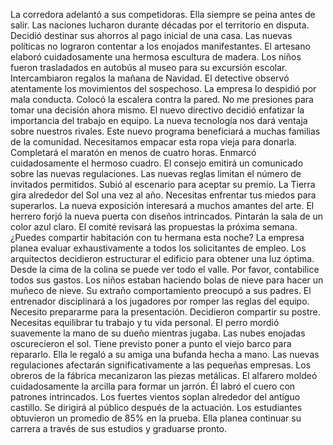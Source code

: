 La corredora adelantó a sus competidoras.
Ella siempre se peina antes de salir.
Las naciones lucharon durante décadas por el territorio en disputa.
Decidió destinar sus ahorros al pago inicial de una casa.
Las nuevas políticas no lograron contentar a los enojados manifestantes.
El artesano elaboró cuidadosamente una hermosa escultura de madera.
Los niños fueron trasladados en autobús al museo para su excursión escolar.
Intercambiaron regalos la mañana de Navidad.
El detective observó atentamente los movimientos del sospechoso.
La empresa lo despidió por mala conducta.
Colocó la escalera contra la pared.
No me presiones para tomar una decisión ahora mismo.
El nuevo directivo decidió enfatizar la importancia del trabajo en equipo.
La nueva tecnología nos dará ventaja sobre nuestros rivales.
Este nuevo programa beneficiará a muchas familias de la comunidad.
Necesitamos empacar esta ropa vieja para donarla.
Completará el maratón en menos de cuatro horas.
Enmarcó cuidadosamente el hermoso cuadro.
El consejo emitirá un comunicado sobre las nuevas regulaciones.
Las nuevas reglas limitan el número de invitados permitidos.
Subió al escenario para aceptar su premio.
La Tierra gira alrededor del Sol una vez al año.
Necesitas enfrentar tus miedos para superarlos.
La nueva exposición interesará a muchos amantes del arte.
El herrero forjó la nueva puerta con diseños intrincados.
Pintarán la sala de un color azul claro.
El comité revisará las propuestas la próxima semana.
¿Puedes compartir habitación con tu hermana esta noche?
La empresa planea evaluar exhaustivamente a todos los solicitantes de empleo.
Los arquitectos decidieron estructurar el edificio para obtener una luz óptima.
Desde la cima de la colina se puede ver todo el valle.
Por favor, contabilice todos sus gastos.
Los niños estaban haciendo bolas de nieve para hacer un muñeco de nieve.
Su extraño comportamiento preocupó a sus padres.
El entrenador disciplinará a los jugadores por romper las reglas del equipo.
Necesito prepararme para la presentación.
Decidieron compartir su postre.
Necesitas equilibrar tu trabajo y tu vida personal.
El perro mordió suavemente la mano de su dueño mientras jugaba.
Las nubes enojadas oscurecieron el sol.
Tiene previsto poner a punto el viejo barco para repararlo.
Ella le regaló a su amiga una bufanda hecha a mano.
Las nuevas regulaciones afectarán significativamente a las pequeñas empresas.
Los obreros de la fábrica mecanizaron las piezas metálicas.
El alfarero moldeó cuidadosamente la arcilla para formar un jarrón.
Él labró el cuero con patrones intrincados.
Los fuertes vientos soplan alrededor del antiguo castillo.
Se dirigirá al público después de la actuación.
Los estudiantes obtuvieron un promedio de 85% en la prueba.
Ella planea continuar su carrera a través de sus estudios y graduarse pronto.
